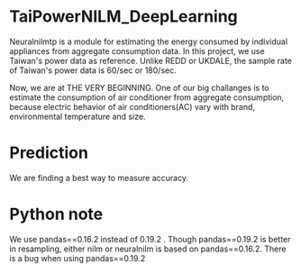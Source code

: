 # TaiPowerNILM_DeepLearning
Neuralnilmtp is a module for estimating the energy consumed by individual appliances from aggregate consumption data. In this project, we use Taiwan's power data as reference. Unlike REDD or UKDALE, the sample rate of Taiwan's power data is 60/sec or 180/sec.

Now, we are at THE VERY BEGINNING. One of our big challanges is to estimate the consumption of air conditioner from aggregate consumption, because electric behavior of air conditioners(AC) vary with brand, environmental temperature and size.

# Prediction
We are finding a best way to measure accuracy. 

# Python note
We use pandas==0.16.2 instead of 0.19.2 . Though pandas==0.19.2 is better in resampling, either nilm or neuralnilm is based on pandas==0.16.2. There is a bug when using pandas==0.19.2
